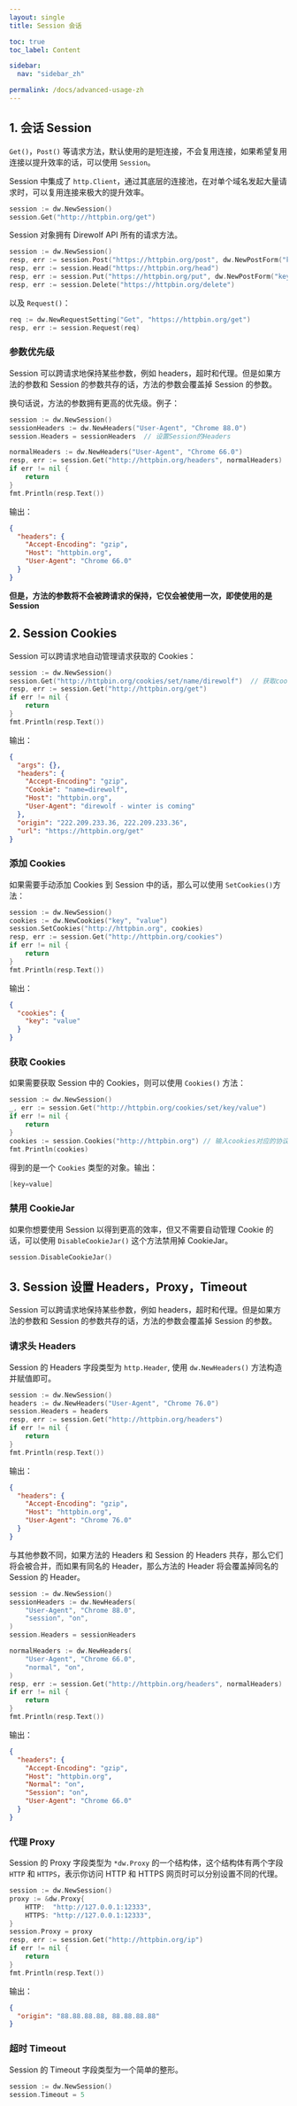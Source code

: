 ```yaml
---
layout: single
title: Session 会话

toc: true
toc_label: Content

sidebar:
  nav: "sidebar_zh"

permalink: /docs/advanced-usage-zh
---
```


## 1. 会话 Session

`Get()`，`Post()` 等请求方法，默认使用的是短连接，不会复用连接，如果希望复用连接以提升效率的话，可以使用 `Session`。

Session 中集成了 `http.Client`，通过其底层的连接池，在对单个域名发起大量请求时，可以复用连接来极大的提升效率。

```go
session := dw.NewSession()
session.Get("http://httpbin.org/get")
```

Session 对象拥有 Direwolf API 所有的请求方法。

```go
session := dw.NewSession()
resp, err := session.Post("https://httpbin.org/post", dw.NewPostForm("key", "value"))
resp, err := session.Head("https://httpbin.org/head")
resp, err := session.Put("https://httpbin.org/put", dw.NewPostForm("key", "value"))
resp, err := session.Delete("https://httpbin.org/delete")
```

以及 `Request()`：

```go
req := dw.NewRequestSetting("Get", "https://httpbin.org/get")
resp, err := session.Request(req)
```

### 参数优先级

Session 可以跨请求地保持某些参数，例如 headers，超时和代理。但是如果方法的参数和 Session 的参数共存的话，方法的参数会覆盖掉 Session 的参数。

换句话说，方法的参数拥有更高的优先级。例子：

```go
session := dw.NewSession()
sessionHeaders := dw.NewHeaders("User-Agent", "Chrome 88.0")
session.Headers = sessionHeaders  // 设置Session的Headers

normalHeaders := dw.NewHeaders("User-Agent", "Chrome 66.0")
resp, err := session.Get("http://httpbin.org/headers", normalHeaders)
if err != nil {
    return
}
fmt.Println(resp.Text())
```

输出：

```json
{
  "headers": {
    "Accept-Encoding": "gzip",
    "Host": "httpbin.org",
    "User-Agent": "Chrome 66.0"
  }
}
```

**但是，方法的参数将不会被跨请求的保持，它仅会被使用一次，即使使用的是 Session**

## 2. Session Cookies

Session 可以跨请求地自动管理请求获取的 Cookies：

```go
session := dw.NewSession()
session.Get("http://httpbin.org/cookies/set/name/direwolf")  // 获取cookie
resp, err := session.Get("http://httpbin.org/get")
if err != nil {
    return
}
fmt.Println(resp.Text())
```

输出：

```json
{
  "args": {},
  "headers": {
    "Accept-Encoding": "gzip",
    "Cookie": "name=direwolf",
    "Host": "httpbin.org",
    "User-Agent": "direwolf - winter is coming"
  },
  "origin": "222.209.233.36, 222.209.233.36",
  "url": "https://httpbin.org/get"
}
```

### 添加 Cookies

如果需要手动添加 Cookies 到 Session 中的话，那么可以使用 `SetCookies()`方法：

```go
session := dw.NewSession()
cookies := dw.NewCookies("key", "value")
session.SetCookies("http://httpbin.org", cookies)
resp, err := session.Get("http://httpbin.org/cookies")
if err != nil {
    return
}
fmt.Println(resp.Text())
```

输出：

```json
{
  "cookies": {
    "key": "value"
  }
}
```

### 获取 Cookies

如果需要获取 Session 中的 Cookies，则可以使用 `Cookies()` 方法：

```go
session := dw.NewSession()
_, err := session.Get("http://httpbin.org/cookies/set/key/value")
if err != nil {
    return
}
cookies := session.Cookies("http://httpbin.org") // 输入cookies对应的协议和域名
fmt.Println(cookies)
```

得到的是一个 `Cookies` 类型的对象。输出：

```go
[key=value]
```

### 禁用 CookieJar

如果你想要使用 Session 以得到更高的效率，但又不需要自动管理 Cookie 的话，可以使用 `DisableCookieJar()` 这个方法禁用掉 CookieJar。

```go
session.DisableCookieJar()
```

## 3. Session 设置 Headers，Proxy，Timeout

Session 可以跨请求地保持某些参数，例如 headers，超时和代理。但是如果方法的参数和 Session 的参数共存的话，方法的参数会覆盖掉 Session 的参数。

### 请求头 Headers

Session 的 Headers 字段类型为 `http.Header`, 使用 `dw.NewHeaders()` 方法构造并赋值即可。

```go
session := dw.NewSession()
headers := dw.NewHeaders("User-Agent", "Chrome 76.0")
session.Headers = headers
resp, err := session.Get("http://httpbin.org/headers")
if err != nil {
    return
}
fmt.Println(resp.Text())
```

输出：

```json
{
  "headers": {
    "Accept-Encoding": "gzip",
    "Host": "httpbin.org",
    "User-Agent": "Chrome 76.0"
  }
}
```

与其他参数不同，如果方法的 Headers 和 Session 的 Headers 共存，那么它们将会被合并，而如果有同名的 Header，那么方法的 Header 将会覆盖掉同名的 Session 的 Header。

```go
session := dw.NewSession()
sessionHeaders := dw.NewHeaders(
    "User-Agent", "Chrome 88.0",
    "session", "on",
)
session.Headers = sessionHeaders

normalHeaders := dw.NewHeaders(
    "User-Agent", "Chrome 66.0",
    "normal", "on",
)
resp, err := session.Get("http://httpbin.org/headers", normalHeaders)
if err != nil {
    return
}
fmt.Println(resp.Text())
```

输出：

```json
{
  "headers": {
    "Accept-Encoding": "gzip",
    "Host": "httpbin.org",
    "Normal": "on",
    "Session": "on",
    "User-Agent": "Chrome 66.0"
  }
}
```

### 代理 Proxy

Session 的 Proxy 字段类型为 `*dw.Proxy` 的一个结构体，这个结构体有两个字段 `HTTP` 和 `HTTPS`，表示你访问 HTTP 和 HTTPS 网页时可以分别设置不同的代理。

```go
session := dw.NewSession()
proxy := &dw.Proxy{
    HTTP:  "http://127.0.0.1:12333",
    HTTPS: "http://127.0.0.1:12333",
}
session.Proxy = proxy
resp, err := session.Get("http://httpbin.org/ip")
if err != nil {
    return
}
fmt.Println(resp.Text())
```

输出：

```json
{
  "origin": "88.88.88.88, 88.88.88.88"
}
```

### 超时 Timeout

Session 的 Timeout 字段类型为一个简单的整形。

```go
session := dw.NewSession()
session.Timeout = 5
```
